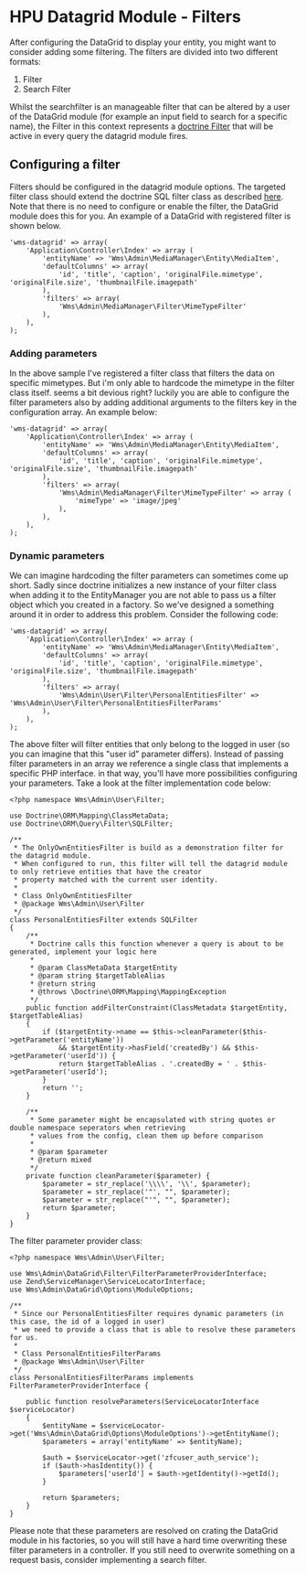 # HPU Datagrid Module - Filters
After configuring the DataGrid to display your entity, you might want to consider adding some filtering. The filters are divided into two different formats:

1. Filter
2. Search Filter

Whilst the searchfilter is an manageable filter that can be altered by a user of the DataGrid module (for example an input field to search for a specific name), the Filter in this context
represents a [doctrine Filter](https://doctrine-orm.readthedocs.org/en/latest/reference/filters.html) that will be active in every query the datagrid module fires.

## Configuring a filter
Filters should be configured in the datagrid module options. The targeted filter class should extend the doctrine SQL filter class as described [here](https://doctrine-orm.readthedocs.org/en/latest/reference/filters.html#example-filter-class).
Note that there is no need to configure or enable the filter, the DataGrid module does this for you. An example of a DataGrid with registered filter is shown below.
    
    
    'wms-datagrid' => array(
        'Application\Controller\Index' => array (
            'entityName' => 'Wms\Admin\MediaManager\Entity\MediaItem',
            'defaultColumns' => array(
                'id', 'title', 'caption', 'originalFile.mimetype', 'originalFile.size', 'thumbnailFile.imagepath'
            ),
            'filters' => array(
                'Wms\Admin\MediaManager\Filter\MimeTypeFilter'
            ),
        ),
    );
    
    
### Adding parameters
In the above sample I've registered a filter class that filters the data on specific mimetypes. But i'm only able to hardcode the mimetype in the filter class itself. seems a bit devious right? luckily you are able to configure the filter parameters also by adding additional arguments to the filters key in the configuration array. An example below:
    
    
    'wms-datagrid' => array(
        'Application\Controller\Index' => array (
            'entityName' => 'Wms\Admin\MediaManager\Entity\MediaItem',
            'defaultColumns' => array(
                'id', 'title', 'caption', 'originalFile.mimetype', 'originalFile.size', 'thumbnailFile.imagepath'
            ),
            'filters' => array(
                'Wms\Admin\MediaManager\Filter\MimeTypeFilter' => array (
                    'mimeType' => 'image/jpeg'
                ),
            ),
        ),
    );
    
    
### Dynamic parameters
We can imagine hardcoding the filter parameters can sometimes come up short. Sadly since doctrine initializes a new instance of your filter class when adding it to the EntityManager you are not able to pass us a filter object which you created in a factory. So we've designed a something around it in order to address this problem. Consider the following code:
    
    
    'wms-datagrid' => array(
        'Application\Controller\Index' => array (
            'entityName' => 'Wms\Admin\MediaManager\Entity\MediaItem',
            'defaultColumns' => array(
                'id', 'title', 'caption', 'originalFile.mimetype', 'originalFile.size', 'thumbnailFile.imagepath'
            ),
            'filters' => array(
                'Wms\Admin\User\Filter\PersonalEntitiesFilter' => 'Wms\Admin\User\Filter\PersonalEntitiesFilterParams'
            ),
        ),
    );
    
    
The above filter will filter entities that only belong to the logged in user (so you can imagine that this "user id" parameter differs). Instead of passing filter parameters in an array we reference a single class that implements a specific PHP interface. in that way, you'll have more possibilities configuring your parameters. Take a look at the filter implementation code below:
    
    
    <?php namespace Wms\Admin\User\Filter;
    
    use Doctrine\ORM\Mapping\ClassMetaData;
    use Doctrine\ORM\Query\Filter\SQLFilter;
    
    /**
     * The OnlyOwnEntitiesFilter is build as a demonstration filter for the datagrid module.
     * When configured to run, this filter will tell the datagrid module to only retrieve entities that have the creator
     * property matched with the current user identity.
     *
     * Class OnlyOwnEntitiesFilter
     * @package Wms\Admin\User\Filter
     */
    class PersonalEntitiesFilter extends SQLFilter
    {
        /**
         * Doctrine calls this function whenever a query is about to be generated, implement your logic here
         *
         * @param ClassMetaData $targetEntity
         * @param string $targetTableAlias
         * @return string
         * @throws \Doctrine\ORM\Mapping\MappingException
         */
        public function addFilterConstraint(ClassMetadata $targetEntity, $targetTableAlias)
        {
            if ($targetEntity->name == $this->cleanParameter($this->getParameter('entityName'))
                && $targetEntity->hasField('createdBy') && $this->getParameter('userId')) {
                return $targetTableAlias . '.createdBy = ' . $this->getParameter('userId');
            }
            return '';
        }
    
        /**
         * Some parameter might be encapsulated with string quotes or double namespace seperators when retrieving
         * values from the config, clean them up before comparison
         *
         * @param $parameter
         * @return mixed
         */
        private function cleanParameter($parameter) {
            $parameter = str_replace('\\\\', '\\', $parameter);
            $parameter = str_replace('"', "", $parameter);
            $parameter = str_replace("'", "", $parameter);
            return $parameter;
        }
    }
The filter parameter provider class:

    <?php namespace Wms\Admin\User\Filter;
    
    use Wms\Admin\DataGrid\Filter\FilterParameterProviderInterface;
    use Zend\ServiceManager\ServiceLocatorInterface;
    use Wms\Admin\DataGrid\Options\ModuleOptions;
    
    /**
     * Since our PersonalEntitiesFilter requires dynamic parameters (in this case, the id of a logged in user)
     * we need to provide a class that is able to resolve these parameters for us.
     *
     * Class PersonalEntitiesFilterParams
     * @package Wms\Admin\User\Filter
     */
    class PersonalEntitiesFilterParams implements FilterParameterProviderInterface {
    
        public function resolveParameters(ServiceLocatorInterface $serviceLocator)
        {
            $entityName = $serviceLocator->get('Wms\Admin\DataGrid\Options\ModuleOptions')->getEntityName();
            $parameters = array('entityName' => $entityName);
    
            $auth = $serviceLocator->get('zfcuser_auth_service');
            if ($auth->hasIdentity()) {
                $parameters['userId'] = $auth->getIdentity()->getId();
            }
    
            return $parameters;
        }
    }
    
Please note that these parameters are resolved on crating the DataGrid module in his factories, so you will still have a hard time overwriting these filter parameters in a controller. If you still need to overwrite something on a request basis, consider implementing a search filter.